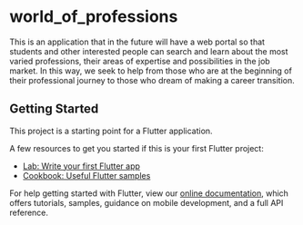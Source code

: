 # world_of_professions

This is an application that in the future will have a web portal so that students and other interested people 
can search and learn about the most varied professions, their areas of expertise and possibilities in the job market.
In this way, we seek to help from those who are at the beginning of their professional journey to those who dream of 
making a career transition.

## Getting Started

This project is a starting point for a Flutter application.

A few resources to get you started if this is your first Flutter project:

- [Lab: Write your first Flutter app](https://flutter.dev/docs/get-started/codelab)
- [Cookbook: Useful Flutter samples](https://flutter.dev/docs/cookbook)

For help getting started with Flutter, view our
[online documentation](https://flutter.dev/docs), which offers tutorials,
samples, guidance on mobile development, and a full API reference.


